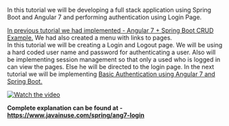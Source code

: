 In this tutorial we will be developing a full stack application using Spring Boot
and Angular 7 and performing authentication using Login Page.

<a href="https://www.javainuse.com/spring/ang7-crud">In previous tutorial we had implemented - 
	Angular 7 + Spring Boot CRUD Example.</a>
	We had also created a menu with links to pages.<br>
	 In this tutorial we will be creating a Login and Logout page. We will be using a hard coded user name and password for authenticating
	 a user.
	 Also will be implementing session management so that
	 only a used who is logged in can view the pages. Else he will be directed to the login page. In the next tutorial
	 we will be implementing <a href="https://www.javainuse.com/spring/ang7-basic">Basic Authentication using Angular 7 and Spring Boot.</a><br>
   
   [![Watch the video](https://www.javainuse.com/ang1-you.JPG)](https://youtu.be/QQxqHT7yhHc)

<b>Complete explanation can be found at - https://www.javainuse.com/spring/ang7-login</b>
	
